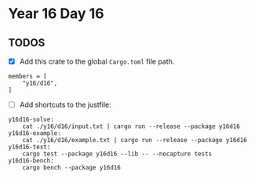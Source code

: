 # Year 16 Day 16

## TODOS

- [x] Add this crate to the global `Cargo.toml` file path.

```
members = [
    "y16/d16",
]
```

- [ ] Add shortcuts to the justfile:

```
y16d16-solve:
    cat ./y16/d16/input.txt | cargo run --release --package y16d16
y16d16-example:
    cat ./y16/d16/example.txt | cargo run --release --package y16d16
y16d16-test:
    cargo test --package y16d16 --lib -- --nocapture tests
y16d16-bench:
    cargo bench --package y16d16
```